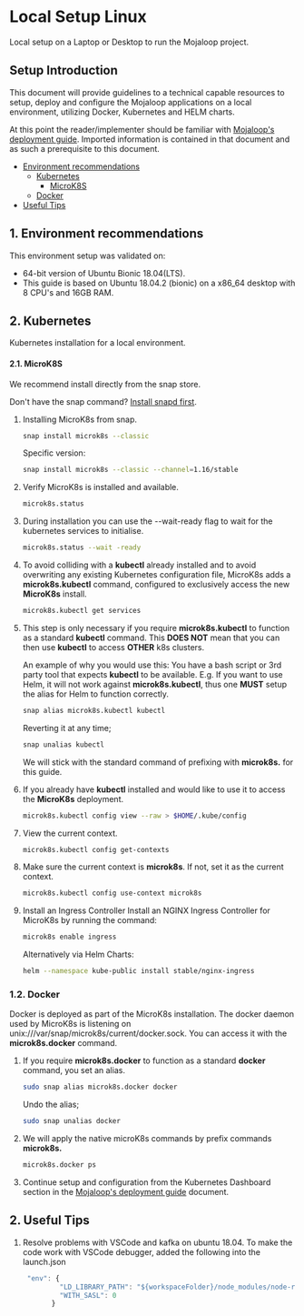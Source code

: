 # Local Setup Linux

Local setup on a Laptop or Desktop to run the Mojaloop project.

## Setup Introduction

This document will provide guidelines to a technical capable resources to setup, deploy and configure the Mojaloop applications on a local environment, utilizing Docker, Kubernetes and HELM charts.

At this point the reader/implementer should be familiar with [Mojaloop's deployment guide](./). Imported information is contained in that document and as such a prerequisite to this document.

* [Environment recommendations](local-setup-linux.md#1-environment-recommendations)
  * [Kubernetes](local-setup-linux.md#2-kubernetes)
    * [MicroK8S](local-setup-linux.md#21-microk8s)
  * [Docker](local-setup-linux.md#12-docker)
* [Useful Tips](local-setup-linux.md#2-useful-tips)

## 1. Environment recommendations

This environment setup was validated on:

* 64-bit version of Ubuntu Bionic 18.04\(LTS\).
* This guide is based on Ubuntu 18.04.2 \(bionic\) on a x86\_64 desktop with 8 CPU's and 16GB RAM.

## 2. Kubernetes

Kubernetes installation for a local environment.

#### 2.1. MicroK8S

We recommend install directly from the snap store.

Don't have the snap command? [Install snapd first](https://snapcraft.io/docs/core/install).

1. Installing MicroK8s from snap.

   ```bash
   snap install microk8s --classic
   ```

   Specific version:

   ```bash
   snap install microk8s --classic --channel=1.16/stable
   ```

2. Verify MicroK8s is installed and available.

   ```bash
   microk8s.status
   ```

3. During installation you can use the --wait-ready flag to wait for the kubernetes services to initialise.

   ```bash
   microk8s.status --wait -ready
   ```

4. To avoid colliding with a **kubectl** already installed and to avoid overwriting any existing Kubernetes configuration file, MicroK8s adds a **microk8s.kubectl** command, configured to exclusively access the new **MicroK8s** install.

   ```bash
   microk8s.kubectl get services
   ```

5. This step is only necessary if you require **microk8s.kubectl** to function as a standard **kubectl** command. This **DOES NOT** mean that you can then use **kubectl** to access **OTHER** k8s clusters.

   An example of why you would use this: You have a bash script or 3rd party tool that expects **kubectl** to be available. E.g. If you want to use Helm, it will not work against **microk8s.kubectl**, thus one **MUST** setup the alias for Helm to function correctly.

   ```bash
   snap alias microk8s.kubectl kubectl
   ```

   Reverting it at any time;

   ```bash
   snap unalias kubectl
   ```

   We will stick with the standard command of prefixing with **microk8s.** for this guide.

6. If you already have **kubectl** installed and would like to use it to access the **MicroK8s** deployment.

   ```bash
   microk8s.kubectl config view --raw > $HOME/.kube/config
   ```

7. View the current context.

   ```bash
   microk8s.kubectl config get-contexts
   ```

8. Make sure the current context is **microk8s**. If not, set it as the current context.

   ```bash
   microk8s.kubectl config use-context microk8s
   ```

9. Install an Ingress Controller Install an NGINX Ingress Controller for MicroK8s by running the command:

   ```bash
   microk8s enable ingress
   ```

   Alternatively via Helm Charts:

   ```bash
   helm --namespace kube-public install stable/nginx-ingress
   ```

### 1.2. Docker

Docker is deployed as part of the MicroK8s installation. The docker daemon used by MicroK8s is listening on unix:///var/snap/microk8s/current/docker.sock. You can access it with the **microk8s.docker** command.

1. If you require **microk8s.docker** to function as a standard **docker** command, you set an alias.

   ```bash
   sudo snap alias microk8s.docker docker
   ```

   Undo the alias;

   ```bash
   sudo snap unalias docker
   ```

2. We will apply the native microK8s commands by prefix commands **microk8s.**

   ```bash
   microk8s.docker ps
   ```

3. Continue setup and configuration from the Kubernetes Dashboard section in the [Mojaloop's deployment guide](./#31-kubernetes-dashboard) document.

## 2. Useful Tips

1. Resolve problems with VSCode and kafka on ubuntu 18.04. To make the code work with VSCode debugger, added the following into the launch.json

   ```javascript
    "env": {
            "LD_LIBRARY_PATH": "${workspaceFolder}/node_modules/node-rdkafka/build/deps",
            "WITH_SASL": 0
          }
   ```

